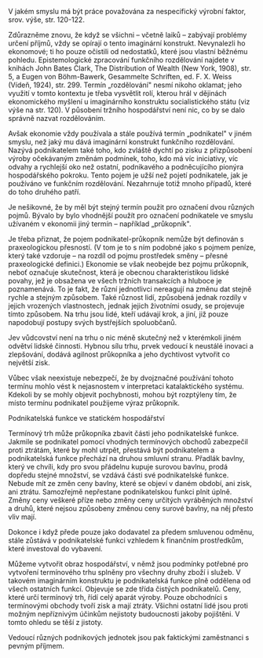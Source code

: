 V jakém smyslu má být práce považována za nespecifický výrobní faktor, srov. výše, str. 120-122.

Zdůrazněme znovu, že když se všichni – včetně laiků – zabývají problémy určení příjmů, vždy se opírají o tento imaginární konstrukt. Nevynalezli ho ekonomové; ti ho pouze očistili od nedostatků, které jsou vlastní běžnému pohledu. Epistemologické zpracování funkčního rozdělování najdete v knihách John Bates Clark, The Distribution of Wealth (New York, 1908), str. 5, a Eugen von Böhm-Bawerk, Gesammelte Schriften, ed. F. X. Weiss (Vídeň, 1924), str. 299. Termín „rozdělování" nesmí nikoho oklamat; jeho využití v tomto kontextu je třeba vysvětlit rolí, kterou hrál v dějinách ekonomického myšlení u imaginárního konstruktu socialistického státu (viz výše na str. 120). V působení tržního hospodářství není nic, co by se dalo správně nazvat rozdělováním.

Avšak ekonomie vždy používala a stále používá termín „podnikatel" v jiném smyslu, než jaký mu dává imaginární konstrukt funkčního rozdělování. Nazývá podnikatelem také toho, kdo zvláště dychtí po zisku z přizpůsobení výroby očekávaným změnám podmínek, toho, kdo má víc iniciativy, víc odvahy a rychlejší oko než ostatní, podnikavého a podněcujícího pionýra hospodářského pokroku. Tento pojem je užší než pojetí podnikatele, jak je používáno ve funkčním rozdělování. Nezahrnuje totiž mnoho případů, které do toho druhého patří.

Je nešikovné, že by měl být stejný termín použit pro označení dvou různých pojmů. Bývalo by bylo vhodnější použít pro označení podnikatele ve smyslu užívaném v ekonomii jiný termín – například „průkopník".

Je třeba přiznat, že pojem podnikatel-průkopník nemůže být definován s praxeologickou přesností. (V tom je to s ním podobné jako s pojmem peníze, který také vzdoruje – na rozdíl od pojmu prostředek směny – přesné praxeologické definici.) Ekonomie se však neobejde bez pojmu průkopník, neboť označuje skutečnost, která je obecnou charakteristikou lidské povahy, jež je obsažena ve všech tržních transakcích a hluboce je poznamenává. To je fakt, že různí jednotlivci nereagují na změnu dat stejně rychle a stejným způsobem. Také různost lidí, způsobená jednak rozdíly v jejich vrozených vlastnostech, jednak jejich životními osudy, se projevuje tímto způsobem. Na trhu jsou lidé, kteří udávají krok, a jiní, již pouze napodobují postupy svých bystřejších spoluobčanů.

Jev vůdcovství není na trhu o nic méně skutečný než v kterémkoli jiném odvětví lidské činnosti. Hybnou sílu trhu, prvek vedoucí k neustálé inovaci a zlepšování, dodává agilnost průkopníka a jeho dychtivost vytvořit co největší zisk.

Vůbec však neexistuje nebezpečí, že by dvojznačné používání tohoto termínu mohlo vést k nejasnostem v interpretaci katalaktického systému. Kdekoli by se mohly objevit pochybnosti, mohou být rozptýleny tím, že místo termínu podnikatel použijeme výraz průkopník.

Podnikatelská funkce ve statickém hospodářství

Termínový trh může průkopníka zbavit části jeho podnikatelské funkce. Jakmile se podnikatel pomocí vhodných termínových obchodů zabezpečil proti ztrátám, které by mohl utrpět, přestává být podnikatelem a podnikatelská funkce přechází na druhou smluvní stranu. Přadlák bavlny, který ve chvíli, kdy pro svou přádelnu kupuje surovou bavlnu, prodá dopředu stejné množství, se vzdává části své podnikatelské funkce. Nebude mít ze změn ceny bavlny, které se objeví v daném období, ani zisk, ani ztrátu. Samozřejmě nepřestane podnikatelskou funkci plnit úplně. Změny ceny veškeré příze nebo změny ceny určitých vyráběných množství a druhů, které nejsou způsobeny změnou ceny surové bavlny, na něj přesto vliv mají.

Dokonce i když přede pouze jako dodavatel za předem smluvenou odměnu, stále zůstává v podnikatelské funkci vzhledem k finančním prostředkům, které investoval do vybavení.

Můžeme vytvořit obraz hospodářství, v němž jsou podmínky potřebné pro vytvoření termínového trhu splněny pro všechny druhy zboží i služeb. V takovém imaginárním konstruktu je podnikatelská funkce plně oddělena od všech ostatních funkcí. Objevuje se zde třída čistých podnikatelů. Ceny, které určí termínový trh, řídí celý aparát výroby. Pouze obchodníci s termínovými obchody tvoří zisk a mají ztráty. Všichni ostatní lidé jsou proti možným nepříznivým účinkům nejistoty budoucnosti jakoby pojištěni. V tomto ohledu se těší z jistoty.

Vedoucí různých podnikových jednotek jsou pak faktickými zaměstnanci s pevným příjmem.